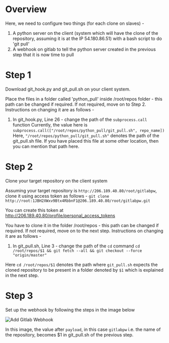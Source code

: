 # Overview
Here, we need to configure two things (for each clone on slaves) - 
1. A python server on the client (system which will have the clone of the repository, assuming it is at the IP 54.180.86.51) with a bash script to do 'git pull'
2. A webhook on gitlab to tell the python server created in the previous step that it is now time to pull

# Step 1
Download git_hook.py and git_pull.sh on your client system.

Place the files in a folder called 'python_pull' inside /root/repos folder - this path can be changed if required. If not required, move on to Step 2.
Instructions on changing it are as follows - 
1. In git_hook.py, Line 26 - change the path of the `subprocess.call` function
Currently, the value here is
``` subprocess.call(["/root/repos/python_pull/git_pull.sh", repo_name]) ```
Here, `"/root/repos/python_pull/git_pull.sh"` denotes the path of the git_pull.sh file. If you have placed this file at some other location, then you can mention that path here.

# Step 2
Clone your target repository on the client system

Assuming your target repository is `http://206.189.40.80/root/gitlabpw`, clone it using access token as follows -
```git clone http://root:1JBH2XWxv9Btx4RbbnF1@206.189.40.80/root/gitlabpw.git```

You can create this token at http://206.189.40.80/profile/personal_access_tokens

You have to clone it in the folder /root/repos - this path can be changed if required. If not required, move on to the next step.
Instructions on changing it are as follows -
1. In git_pull.sh, Line 3 - change the path of the `cd` command
```cd /root/repos/$1 && git fetch --all && git checkout --force "origin/master"```

Here `cd /root/repos/$1` denotes the path where `git_pull.sh` expects the cloned repository to be present in a folder denoted by `$1` which is explained in the next step.

# Step 3
Set up the webhook by following the steps in the image below

![Add Gitlab Webhook](add_gitlab_webhook.png)

In this image, the value after `payload`, in this case `gitlabpw` i.e. the name of the repository, becomes $1 in git_pull.sh of the previous step.


